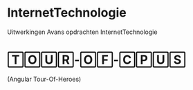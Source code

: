 # InternetTechnologie
Uitwerkingen Avans opdrachten InternetTechnologie

# 🅃🄾🅄🅁-🄾🄵-🄲🄿🅄🅂 
(Angular Tour-Of-Heroes)
